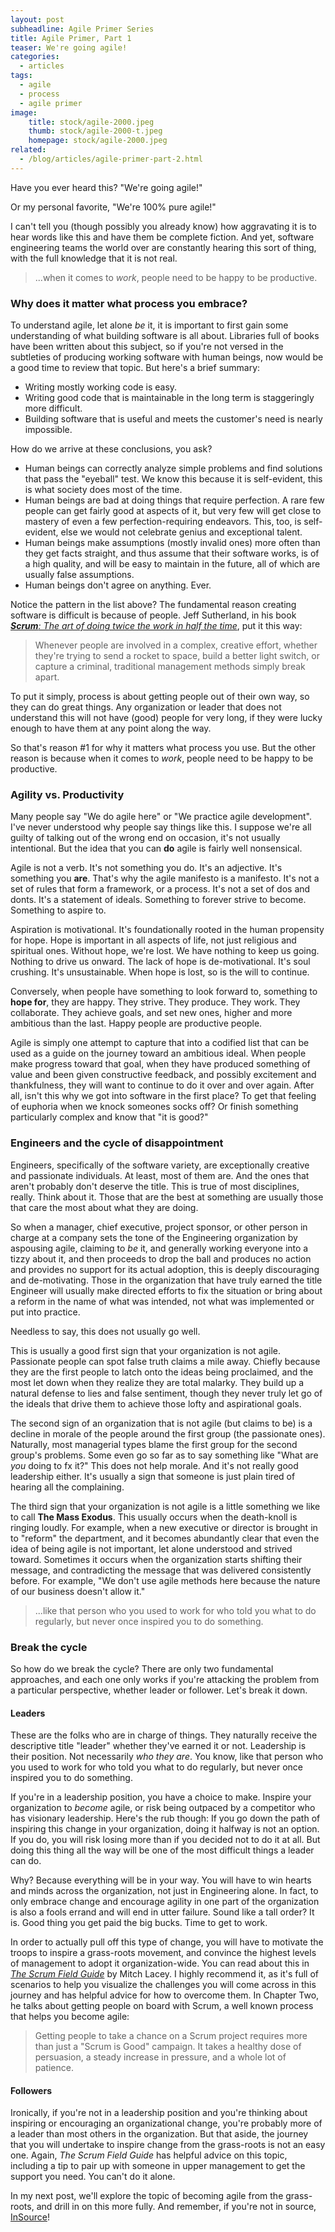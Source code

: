 ```yaml
---
layout: post
subheadline: Agile Primer Series
title: Agile Primer, Part 1
teaser: We're going agile!
categories:
  - articles
tags:
  - agile
  - process
  - agile primer
image:
    title: stock/agile-2000.jpeg
    thumb: stock/agile-2000-t.jpeg
    homepage: stock/agile-2000.jpeg
related:
  - /blog/articles/agile-primer-part-2.html
---
```

Have you ever heard this? "We're going agile!"

Or my personal favorite, "We're 100% pure agile!"

I can't tell you (though possibly you already know) how aggravating it is to hear words like this and have them be complete fiction. And yet, software engineering teams the world over are constantly hearing this sort of thing, with the full knowledge that it is not real.

> ...when it comes to *work*, people need to be happy to be productive.

### Why does it matter what process you embrace?

To understand agile, let alone *be* it, it is important to first gain some understanding of what building software is all about. Libraries full of books have been written about this subject, so if you're not versed in the subtleties of producing working software with human beings, now would be a good time to review that topic. But here's a brief summary:

* Writing mostly working code is easy.
* Writing good code that is maintainable in the long term is staggeringly more difficult.
* Building software that is useful and meets the customer's need is nearly impossible.

How do we arrive at these conclusions, you ask?

* Human beings can correctly analyze simple problems and find solutions that pass the "eyeball" test. We know this because it is self-evident, this is what society does most of the time.
* Human beings are bad at doing things that require perfection. A rare few people can get fairly good at aspects of it, but very few will get close to mastery of even a few perfection-requiring endeavors. This, too, is self-evident, else we would not celebrate genius and exceptional talent.
* Human beings make assumptions (mostly invalid ones) more often than they get facts straight, and thus assume that their software works, is of a high quality, and will be easy to maintain in the future, all of which are usually false assumptions.
* Human beings don't agree on anything. Ever.

Notice the pattern in the list above? The fundamental reason creating software is difficult is because of people. Jeff Sutherland, in his book [*__Scrum__: The art of doing twice the work in half the time*][1], put it this way:

> Whenever people are involved in a complex, creative effort, whether they're trying to send a rocket to space, build a better light switch, or capture a criminal, traditional management methods simply break apart.

To put it simply, process is about getting people out of their own way, so they can do great things. Any organization or leader that does not understand this will not have (good) people for very long, if they were lucky enough to have them at any point along the way.

So that's reason #1 for why it matters what process you use. But the other reason is because when it comes to *work*, people need to be happy to be productive.

### Agility vs. Productivity

Many people say "We do agile here" or "We practice agile development". I've never understood why people say things like this. I suppose we're all guilty of talking out of the wrong end on occasion, it's not usually intentional. But the idea that you can __do__ agile is fairly well nonsensical.

Agile is not a verb. It's not something you do. It's an adjective. It's something you __are__. That's why the agile manifesto is a manifesto. It's not a set of rules that form a framework, or a process. It's not a set of dos and donts. It's a statement of ideals. Something to forever strive to become. Something to aspire to.

Aspiration is motivational. It's foundationally rooted in the human propensity for hope. Hope is important in all aspects of life, not just religious and spiritual ones. Without hope, we're lost. We have nothing to keep us going. Nothing to drive us onward. The lack of hope is de-motivational. It's soul crushing. It's unsustainable. When hope is lost, so is the will to continue.

Conversely, when people have something to look forward to, something to __hope for__, they are happy. They strive. They produce. They work. They collaborate. They achieve goals, and set new ones, higher and more ambitious than the last. Happy people are productive people.

Agile is simply one attempt to capture that into a codified list that can be used as a guide on the journey toward an ambitious ideal. When people make progress toward that goal, when they have produced something of value and been given constructive feedback, and possibly excitement and thankfulness, they will want to continue to do it over and over again. After all, isn't this why we got into software in the first place? To get that feeling of euphoria when we knock someones socks off? Or finish something particularly complex and know that "it is good?"

### Engineers and the cycle of disappointment

Engineers, specifically of the software variety, are exceptionally creative and passionate individuals. At least, most of them are. And the ones that aren't probably don't deserve the title. This is true of most disciplines, really. Think about it. Those that are the best at something are usually those that care the most about what they are doing.

So when a manager, chief executive, project sponsor, or other person in charge at a company sets the tone of the Engineering organization by aspousing agile, claiming to *be* it, and generally working everyone into a tizzy about it, and then proceeds to drop the ball and produces no action and provides no support for its actual adoption, this is deeply discouraging and de-motivating. Those in the organization that have truly earned the title Engineer will usually make directed efforts to fix the situation or bring about a reform in the name of what was intended, not what was implemented or put into practice.

Needless to say, this does not usually go well.

This is usually a good first sign that your organization is not agile. Passionate people can spot false truth claims a mile away. Chiefly because they are the first people to latch onto the ideas being proclaimed, and the most let down when they realize they are total malarky. They build up a natural defense to lies and false sentiment, though they never truly let go of the ideals that drive them to achieve those lofty and aspirational goals.

The second sign of an organization that is not agile (but claims to be) is a decline in morale of the people around the first group (the passionate ones). Naturally, most managerial types blame the first group for the second group's problems. Some even go so far as to say something like "What are *you* doing to fx it?" This does not help morale. And it's not really good leadership either. It's usually a sign that someone is just plain tired of hearing all the complaining.

The third sign that your organization is not agile is a little something we like to call __The Mass Exodus__. This usually occurs when the death-knoll is ringing loudly. For example, when a new executive or director is brought in to "reform" the department, and it becomes abundantly clear that even the idea of being agile is not important, let alone understood and strived toward. Sometimes it occurs when the organization starts shifting their message, and contradicting the message that was delivered consistently before. For example, "We don't use agile methods here because the nature of our business doesn't allow it."

> ...like that person who you used to work for who told you what to do regularly, but never once inspired you to do something.

### Break the cycle

So how do we break the cycle? There are only two fundamental approaches, and each one only works if you're attacking the problem from a particular perspective, whether leader or follower. Let's break it down.

#### Leaders

These are the folks who are in charge of things. They naturally receive the descriptive title "leader" whether they've earned it or not. Leadership is their position. Not necessarily *who they are*. You know, like that person who you used to work for who told you what to do regularly, but never once inspired you to do something.

If you're in a leadership position, you have a choice to make. Inspire your organization to *become* agile, or risk being outpaced by a competitor who has visionary leadership. Here's the rub though: If you go down the path of inspiring this change in your organization, doing it halfway is not an option. If you do, you will risk losing more than if you decided not to do it at all. But doing this thing all the way will be one of the most difficult things a leader can do.

Why? Because everything will be in your way. You will have to win hearts and minds across the organization, not just in Engineering alone. In fact, to only embrace change and encourage agility in one part of the organization is also a fools errand and will end in utter failure. Sound like a tall order? It is. Good thing you get paid the big bucks. Time to get to work.

In order to actually pull off this type of change, you will have to motivate the troops to inspire a grass-roots movement, and convince the highest levels of management to adopt it organization-wide. You can read about this in [*The Scrum Field Guide*][2] by Mitch Lacey. I highly recommend it, as it's full of scenarios to help you visualize the challenges you will come across in this journey and has helpful advice for how to overcome them. In Chapter Two, he talks about getting people on board with Scrum, a well known process that helps you become agile:

> Getting people to take a chance on a Scrum project requires more than just a "Scrum is Good" campaign. It takes a healthy dose of persuasion, a steady increase in pressure, and a whole lot of patience.

#### Followers

Ironically, if you're not in a leadership position and you're thinking about inspiring or encouraging an organizational change, you're probably more of a leader than most others in the organization. But that aside, the journey that you will undertake to inspire change from the grass-roots is not an easy one. Again, *The Scrum Field Guide* has helpful advice on this topic, including a tip to pair up with someone in upper management to get the support you need. You can't do it alone.

In my next post, we'll explore the topic of becoming agile from the grass-roots, and drill in on this more fully. And remember, if you're not in source, [InSource][3]!



 [1]: https://www.scruminc.com/new-scrum-the-book/
 [2]: https://www.mitchlacey.com/the-scrum-field-guide
 [3]: /about/
 [4]: #
 [5]: #
 [6]: #
 [7]: #
 [8]: #
 [9]: #
 [10]: #
 [11]: #
 [12]: #
 [13]: #
 [14]: #
 [15]: #